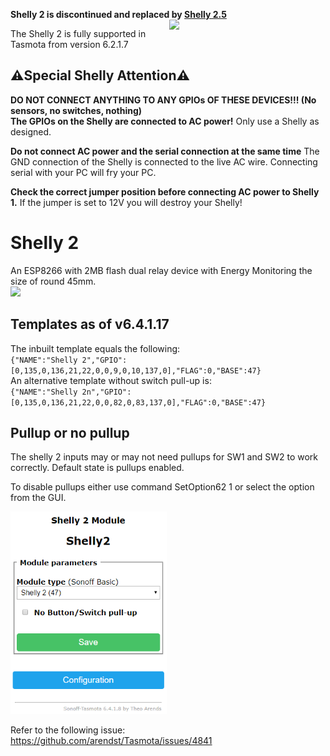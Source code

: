 **Shelly 2 is discontinued and replaced by [Shelly 2.5](/devices/Shelly-2.5)**
<img src="https://shelly.cloud/wp-content/uploads/2018/02/shelly2_small_250.png" width="250" align="right" />

The Shelly 2 is fully supported in Tasmota from version 6.2.1.7<br>

## ⚠️️Special Shelly Attention⚠️️

**DO NOT CONNECT ANYTHING TO ANY GPIOs OF THESE DEVICES!!! (No sensors, no switches, nothing) <br>
The GPIOs on the Shelly are connected to AC power!** Only use a Shelly as designed. 

**Do not connect AC power and the serial connection at the same time**
The GND connection of the Shelly is connected to the live AC wire. Connecting serial with your PC will fry your PC.

**Check the correct jumper position before connecting AC power to Shelly 1.**
If the jumper is set to 12V you will destroy your Shelly!
# Shelly 2
An ESP8266 with 2MB flash dual relay device with Energy Monitoring the size of round 45mm.<br>
<img src="https://raw.githubusercontent.com/arendst/arendst.github.io/master/media/shelly/shelly2_serial_connection2.jpg" height="250"></img>

## Templates as of v6.4.1.17
The inbuilt template equals the following:<br>
``{"NAME":"Shelly 2","GPIO":[0,135,0,136,21,22,0,0,9,0,10,137,0],"FLAG":0,"BASE":47}``<br>
An alternative template without switch pull-up is:<br>
``{"NAME":"Shelly 2n","GPIO":[0,135,0,136,21,22,0,0,82,0,83,137,0],"FLAG":0,"BASE":47}``

## Pullup or no pullup
The shelly 2 inputs may or may not need pullups for SW1 and SW2 to work correctly. Default state is pullups enabled.

To disable pullups either use command SetOption62 1 or select the option from the GUI.

<img src="https://raw.githubusercontent.com/arendst/arendst.github.io/master/media/shelly/shelly2pullup.png" width="250"></img>

Refer to the following issue: https://github.com/arendst/Tasmota/issues/4841
